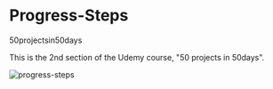 # Progress-Steps
50projectsin50days

This is the 2nd section of the Udemy course, "50 projects in 50days".

![progress-steps](https://user-images.githubusercontent.com/85437491/135724031-61a13663-1601-43b3-aaa3-04e5e537a810.gif)
